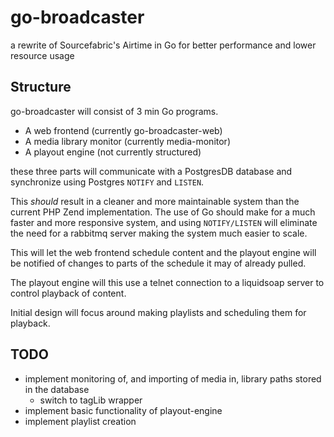 # go-broadcaster
a rewrite of Sourcefabric's Airtime in Go for better performance and lower resource usage

## Structure

go-broadcaster will consist of 3 min Go programs.

* A web frontend (currently go-broadcaster-web)
* A media library monitor (currently media-monitor)
* A playout engine (not currently structured)

these three parts will communicate with a PostgresDB database and synchronize using
Postgres `NOTIFY` and `LISTEN`.

This *should* result in a cleaner and more maintainable system than the current PHP Zend implementation. The use of Go should make for a much faster and more responsive system, and using `NOTIFY/LISTEN` will eliminate the need for a rabbitmq server making the system much easier to scale.

This will let the web frontend schedule content and the playout engine will be notified of changes to parts of the schedule it may of already pulled.

The playout engine will this use a telnet connection to a liquidsoap server to control playback of content.

Initial design will focus around making playlists and scheduling them for playback.

## TODO
  * implement monitoring of, and importing of media in, library paths stored in the database
    - switch to tagLib wrapper
  * implement basic functionality of playout-engine
  * implement playlist creation

